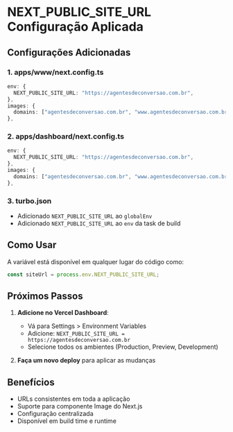 # NEXT_PUBLIC_SITE_URL Configuração Aplicada

## Configurações Adicionadas

### 1. apps/www/next.config.ts
```typescript
env: {
  NEXT_PUBLIC_SITE_URL: "https://agentesdeconversao.com.br",
},
images: {
  domains: ["agentesdeconversao.com.br", "www.agentesdeconversao.com.br"],
},
```

### 2. apps/dashboard/next.config.ts
```typescript
env: {
  NEXT_PUBLIC_SITE_URL: "https://agentesdeconversao.com.br",
},
images: {
  domains: ["agentesdeconversao.com.br", "www.agentesdeconversao.com.br"],
},
```

### 3. turbo.json
- Adicionado `NEXT_PUBLIC_SITE_URL` ao `globalEnv`
- Adicionado `NEXT_PUBLIC_SITE_URL` ao `env` da task de build

## Como Usar

A variável está disponível em qualquer lugar do código como:

```javascript
const siteUrl = process.env.NEXT_PUBLIC_SITE_URL;
```

## Próximos Passos

1. **Adicione no Vercel Dashboard**:
   - Vá para Settings > Environment Variables
   - Adicione: `NEXT_PUBLIC_SITE_URL = https://agentesdeconversao.com.br`
   - Selecione todos os ambientes (Production, Preview, Development)

2. **Faça um novo deploy** para aplicar as mudanças

## Benefícios

- URLs consistentes em toda a aplicação
- Suporte para componente Image do Next.js
- Configuração centralizada
- Disponível em build time e runtime